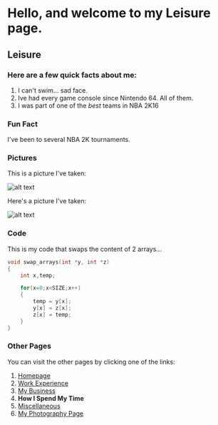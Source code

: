 # Hello, and welcome to my Leisure page.

## Leisure

### Here are a few **quick** facts about me:
1. I can't swim... sad face.
2. Ive had every game console since Nintendo 64. All of them.
3. I was part of one of the *best* teams in NBA 2K16

### **Fun Fact**
I've been to several NBA 2K tournaments.

### **Pictures**
This is a picture I've taken:

![alt text](https://github.com/CjInProgress/IT1000/blob/main/085A1424.jpg)

Here's a picture I've taken:

![alt text](https://images.squarespace-cdn.com/content/v1/5ea8f9fcd5913d4f94bbd59e/1607027400274-WVF1KB8PDVNYK6UTAQPR/ke17ZwdGBToddI8pDm48kMXRibDYMhUiookWqwUxEZ97gQa3H78H3Y0txjaiv_0fDoOvxcdMmMKkDsyUqMSsMWxHk725yiiHCCLfrh8O1z4YTzHvnKhyp6Da-NYroOW3ZGjoBKy3azqku80C789l0luUmcNM2NMBIHLdYyXL-Jww_XBra4mrrAHD6FMA3bNKOBm5vyMDUBjVQdcIrt03OQ/085A6291.jpg?format=500w)

### **Code**
This is my code that swaps the content of 2 arrays...
```c
void swap_arrays(int *y, int *z)
{
    int x,temp;

    for(x=0;x<SIZE;x++)
    {
        temp = y[x];
        y[x] = z[x];
        z[x] = temp;
    }
}
```

### **Other Pages**
You can visit the other pages by clicking one of the links:
1. [Homepage](https://github.com/CjInProgress/IT1000/blob/main/1homepage.md)
2. [Work Experience](https://github.com/CjInProgress/IT1000/blob/main/2WorkExperience.md)
3. [My Business](https://github.com/CjInProgress/IT1000/blob/main/3mybusiness.md)
4. **How I Spend My Time**
5. [Miscellaneous](https://github.com/CjInProgress/IT1000/blob/main/5Miscellaneous.md)
6. [My Photography Page](cjharrisphotgraphy.com)
